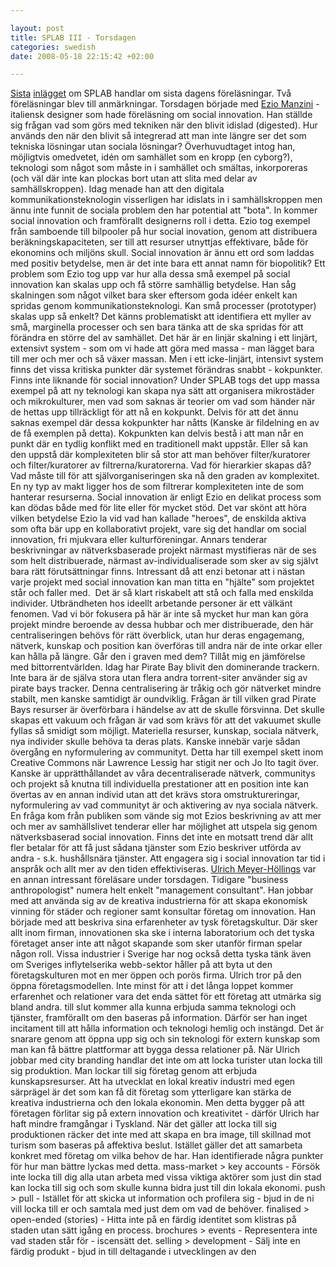 ```yaml
--- 

layout: post
title: SPLAB III - Torsdagen 
categories: swedish 
date: 2008-05-18 22:15:42 +02:00 

---
```


[Sista](http://www.blay.se/2008/05/11/splab-i-presentationen/) [inlägget](http://www.blay.se/2008/05/13/splab-ii-diskussionen/) om SPLAB handlar om sista dagens föreläsningar. Två föreläsningar blev till anmärkningar. Torsdagen började med [Ezio Manzini](http://www.sustainable-everyday.net/manzini/) - italiensk designer som hade föreläsning om social innovation. Han ställde sig frågan vad som görs med tekniken när den blivit idislad (digested). Hur används den när den blivit så integrerad att man inte längre ser det som tekniska lösningar utan sociala lösningar? Överhuvudtaget intog han, möjligtvis omedvetet, idén om samhället som en kropp (en cyborg?), teknologi som något som måste in i samhället och smältas, inkorporeras (och väl där inte kan plockas bort utan att slita med delar av samhällskroppen). Idag menade han att den digitala kommunikationsteknologin visserligen har idislats in i samhällskroppen men ännu inte funnit de sociala problem den har potential att "bota". In kommer social innovation och framförallt designerns roll i detta. Ezio tog exempel från samboende till bilpooler på hur social inovation, genom att distribuera beräkningskapaciteten, ser till att resurser utnyttjas effektivare, både för ekonomins och miljöns skull. Social innovation är ännu ett ord som laddas med positiv betydelse, men är det inte bara ett annat namn för biopolitik? Ett problem som Ezio tog upp var hur alla dessa små exempel på social innovation kan skalas upp och få större samhällig betydelse. Han såg skalningen som något vilket bara sker eftersom goda idéer enkelt kan spridas genom kommunikationsteknologi. Kan små processer (prototyper) skalas upp så enkelt? Det känns problematiskt att identifiera ett myller av små, marginella processer och sen bara tänka att de ska spridas för att förändra en större del av samhället. Det här är en linjär skalning i ett linjärt, extensivt system - som om vi hade att göra med massa - man lägget bara till mer och mer och så växer massan. Men i ett icke-linjärt, intensivt system finns det vissa kritiska punkter där systemet förändras snabbt - kokpunkter. Finns inte liknande för social innovation? Under SPLAB togs det upp massa exempel på att ny teknologi kan skapa nya sätt att organisera mikrostäder och mikrokulturer, men vad som saknas är teorier om vad som händer när de hettas upp tillräckligt för att nå en kokpunkt. Delvis för att det ännu saknas exempel där dessa kokpunkter har nåtts (Kanske är fildelning en av de få exemplen på detta). Kokpunkten kan delvis bestå i att man når en punkt där en tydlig konflikt med en traditionell makt uppstår. Eller så kan den uppstå där komplexiteten blir så stor att man behöver filter/kuratorer och filter/kuratorer av filtrerna/kuratorerna. Vad för hierarkier skapas då? Vad måste till för att självorganiseringen ska nå den graden av komplexitet. En ny typ av makt ligger hos de som filtrerar komplexiteten inte de som hanterar resurserna. Social innovation är enligt Ezio en delikat process som kan dödas både med för lite eller för mycket stöd. Det var skönt att höra vilken betydelse Ezio la vid vad han kallade "heroes", de enskilda aktiva som ofta bär upp en kollaborativt projekt, vare sig det handlar om social innovation, fri mjukvara eller kulturföreningar. Annars tenderar beskrivningar av nätverksbaserade projekt närmast mystifieras när de ses som helt distribuerade, närmast av-individualiserade som sker av sig självt bara rätt förutsättningar finns. Intressant då att enzi betonar att i nästan varje projekt med social innovation kan man titta en "hjälte" som projektet står och faller med.  Det är så klart riskabelt att stå och falla med enskilda individer. Utbrändheten hos ideellt arbetande personer är ett välkänt fenomen. Vad vi bör fokusera på här är inte så mycket hur man kan göra projekt mindre beroende av dessa hubbar och mer distribuerade, den här centraliseringen behövs för rätt överblick, utan hur deras engagemang, nätverk, kunskap och position kan överföras till andra när de inte orkar eller kan hålla på längre. Går den i graven med dem? Tillåt mig en jämförelse med bittorrentvärlden. Idag har Pirate Bay blivit den dominerande trackern. Inte bara är de själva stora utan flera andra torrent-siter använder sig av pirate bays tracker. Denna centralisering är tråkig och gör nätverket mindre stabilt, men kanske samtidigt är oundviklig. Frågan är till vilken grad Pirate Bays resurser är överförbara i händelse av att de skulle försvinna. Det skulle skapas ett vakuum och frågan är vad som krävs för att det vakuumet skulle fyllas så smidigt som möjligt. Materiella resurser, kunskap, sociala nätverk, nya individer skulle behöva ta deras plats. Kanske innebär varje sådan övergång en nyformulering av communityt. Detta har till exempel skett inom Creative Commons när Lawrence Lessig har stigit ner och Jo Ito tagit över. Kanske är upprätthållandet av våra decentraliserade nätverk, communitys och projekt så knutna till individuella prestationer att en position inte kan övertas av en annan individ utan att det krävs stora omstruktureringar, nyformulering av vad communityt är och aktivering av nya sociala nätverk. En fråga kom från publiken som vände sig mot Ezios beskrivning av att mer och mer av samhällslivet tenderar eller har möjlighet att utspela sig genom nätverksbaserad social innovation. Finns det inte en motsatt trend där allt fler betalar för att få just sådana tjänster som Ezio beskriver utförda av andra - s.k. hushållsnära tjänster. Att engagera sig i social innovation tar tid i anspråk och allt mer av den tiden effektiviseras. [Ulrich Meyer-Höllings](http://www.malmo.se/kulturbibliotek/spontanlab/68maj/ulrichmeyerhollings.4.253fd1321196b6029ac80004170.html) var en annan intressant föreläsare under torsdagen. Tidigare "business anthropologist" numera helt enkelt "management consultant". Han jobbar med att använda sig av de kreativa industrierna för att skapa ekonomisk vinning för städer och regioner samt konsultar företag om innovation. Han började med att beskriva sina erfarenheter av tysk företagskultur. Där sker allt inom firman, innovationen ska ske i interna laboratorium och det tyska företaget anser inte att något skapande som sker utanför firman spelar någon roll. Vissa industrier i Sverige har nog också detta tyska tänk även om Sveriges inflytelserika webb-sektor håller på att byta ut den företagskulturen mot en mer öppen och porös firma. Ulrich tror på den öppna företagsmodellen. Inte minst för att i det långa loppet kommer erfarenhet och relationer vara det enda sättet för ett företag att utmärka sig bland andra. till slut kommer alla kunna erbjuda samma teknologi och tjänster, framförallt om den baseras på information. Därför ser han inget incitament till att hålla information och teknologi hemlig och instängd. Det är snarare genom att öppna upp sig och sin teknologi för extern kunskap som man kan få bättre plattformar att bygga dessa relationer på. När Ulrich jobbar med city branding handlar det inte om att locka turister utan locka till sig produktion. Man lockar till sig företag genom att erbjuda kunskapsresurser. Att ha utvecklat en lokal kreativ industri med egen särprägel är det som kan få dit företag som ytterligare kan stärka de kreativa industrierna och den lokala ekonomin. Men detta bygger på att företagen förlitar sig på extern innovation och kreativitet - därför Ulrich har haft mindre framgångar i Tyskland. När det gäller att locka till sig produktionen räcker det inte med att skapa en bra image, till skillnad mot turism som baseras på affektiva beslut. Istället gäller det att samarbeta konkret med företag om vilka behov de har. Han identifierade några punkter för hur man bättre lyckas med detta. mass-market > key accounts - Försök inte locka till dig alla utan arbeta med vissa viktiga aktörer som just din stad kan locka till sig och som skulle kunna bidra just till din lokala ekonomi. push > pull - Istället för att skicka ut information och profilera sig - bjud in de ni vill locka till er och samtala med just dem om vad de behöver. finalised > open-ended (stories) - Hitta inte på en färdig identitet som klistras på staden utan sätt igång en process. brochures > events - Representera inte vad staden står för - iscensätt det. selling > development - Sälj inte en färdig produkt - bjud in till deltagande i utvecklingen av den 

